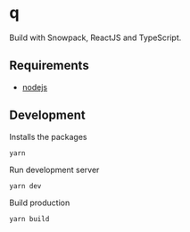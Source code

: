 # q

Build with Snowpack, ReactJS and TypeScript.

## Requirements

- [nodejs](https://nodejs.org/)

## Development

Installs the packages

```
yarn
```

Run development server

```
yarn dev
```

Build production

```
yarn build
```
